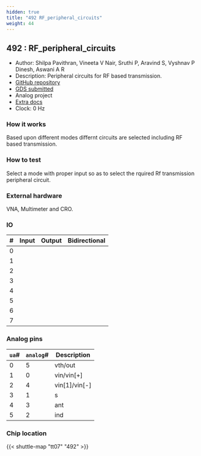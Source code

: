 ```yaml
---
hidden: true
title: "492 RF_peripheral_circuits"
weight: 44
---
```


## 492 : RF_peripheral_circuits

* Author: Shilpa Pavithran, Vineeta V Nair, Sruthi P, Aravind S, Vyshnav P Dinesh, Aswani A R
* Description: Peripheral circuits for RF based transmission.
* [GitHub repository](https://github.com/ShilpaPavithranManju/AnalogRF_peripheral_circuit)
* [GDS submitted](https://github.com/ShilpaPavithranManju/AnalogRF_peripheral_circuit/actions/runs/9332326315)
* Analog project
* [Extra docs]()
* Clock: 0 Hz

<!---

This file is used to generate your project datasheet. Please fill in the information below and delete any unused
sections.

You can also include images in this folder and reference them in the markdown. Each image must be less than
512 kb in size, and the combined size of all images must be less than 1 MB.
-->


### How it works

Based upon different modes differnt circuits are selected including RF based transmission.

### How to test

Select a mode with proper input so as to select the rquired Rf transmission peripheral circuit.

### External hardware

VNA, Multimeter and CRO.


### IO

| #             | Input    | Output   | Bidirectional   |
| ------------- | -------- | -------- | --------------- |
| 0 |   |   |         |
| 1 |   |   |         |
| 2 |   |   |         |
| 3 |   |   |         |
| 4 |   |   |         |
| 5 |   |   |         |
| 6 |   |   |         |
| 7 |   |   |         |

### Analog pins

| `ua`#        | `analog`#        | Description         |
| ------------ | ---------------- | ------------------- |
| 0 | 5 | vth/out           |
| 1 | 0 | vin/vin[+]           |
| 2 | 4 | vin[1]/vin[-]           |
| 3 | 1 | s           |
| 4 | 3 | ant           |
| 5 | 2 | ind           |

### Chip location

{{< shuttle-map "tt07" "492" >}}
